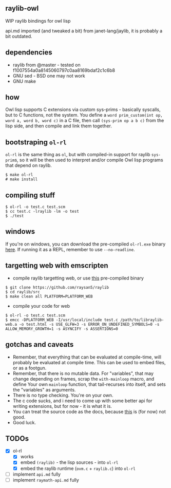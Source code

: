 ## raylib-owl

WIP raylib bindings for owl lisp

api.md imported (and tweaked a bit) from janet-lang/jaylib,
it is probably a bit outdated.

## dependencies

* raylib from @master - tested on f1007554a0a8145060797c0aa8169bdaf2c1c6b8
* GNU sed - BSD one may not work
* GNU make 

## how

Owl lisp supports C extensions via custom sys-prims - basically
syscalls, but to C functions, not the system. You define a
`word prim_custom(int op, word a, word b, word c)` in a C file,
then call `(sys-prim op a b c)` from the lisp side, and then compile 
and link them together.

## bootstraping `ol-rl`

`ol-rl` is the same thing as `ol`, but with compiled-in support for
raylib `sys-prim`s, so it will be then used to interpret and/or
compile Owl lisp programs that depend on raylib.

```console
$ make ol-rl
# make install
```

## compiling stuff

```console
$ ol-rl -o test.c test.scm
$ cc test.c -lraylib -lm -o test
$ ./test
```

## windows

If you're on windows, you can download the pre-compiled `ol-rl.exe` binary
[here](https://pub.krzysckh.org/ol-rl.exe). If running it as a REPL, remember
to use `--no-readline`.

## targetting web with emscripten

- compile raylib targetting web, or use [this](https://pub.krzysckh.org/libraylib5-web.a)
  pre-compiled binary
```console
$ git clone https://github.com/raysan5/raylib
$ cd raylib/src
$ make clean all PLATFORM=PLATFORM_WEB
```
- compile your code for web
```
$ ol-rl -o test.c test.scm
$ emcc -DPLATFORM_WEB -I/usr/local/include test.c /path/to/libraylib-web.a -o test.html -s USE_GLFW=3 -s ERROR_ON_UNDEFINED_SYMBOLS=0 -s ALLOW_MEMORY_GROWTH=1 -s ASYNCIFY -s ASSERTIONS=0
```

## gotchas and caveats

* Remember, that everything that can be evaluated at compile-time, will
  probably be evaluated at compile time. This can be used to embed files,
  or as a footgun.
* Remember, that there is no mutable data. For "variables", that may change
  depending on frames, scrap the `with-mainloop` macro, and define
  Your own `mainloop` function, that tail-recurses into itself, and
  sets the "variables" as arguments.
* There is no type checking. You're on your own.
* The c code sucks, and i need to come up with some better api for
  writing extensions, but for now - it is what it is.
* You can treat the source code as the docs, because
  [this](https://pub.krzysckh.org/raylib-owl.html) is (for now) not good.
* Good luck.

## TODOs
  * [x] ol-rl
    * [x] works
    * [x] embed `(raylib)` - the lisp sources - into `ol-rl`
    * [x] embed the raylib runtime (`ovm.c` + `raylib.c`) into `ol-rl`
  * [ ] implement `api.md` fully
  * [ ] implement `raymath-api.md` fully
